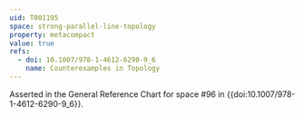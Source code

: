 ```yaml
---
uid: T001195
space: strong-parallel-line-topology
property: metacompact
value: true
refs:
  - doi: 10.1007/978-1-4612-6290-9_6
    name: Counterexamples in Topology
---
```

Asserted in the General Reference Chart for space #96 in
{{doi:10.1007/978-1-4612-6290-9_6}}.
